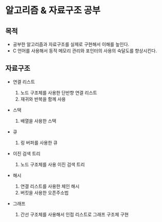 # 알고리즘 & 자료구조 공부

## 목적
* 공부한 알고리즘과 자료구조를 실제로 구현해서 이해를 높인다.
* C 언어를 사용해서 동적 메모리 관리와 포인터의 사용의 숙달도를 향상시킨다. 

## 자료구조
* 연결 리스트
  1. 노드 구조체를 사용한 단반향 연결 리스트
  2. 재귀와 반복을 함께 사용

* 스택
  1. 배열을 사용한 스택

* 큐
  1. 링 버퍼를 사용한 큐

* 이진 검색 트리
  1. 노드 구조체를 사용 이진 검색 트리

* 해시
  1. 연결 리스트를 사용한 체인 해시
  2. 버킷을 사용한 오픈주소법

* 그래프
  1. 간선 구조체를 사용해서 인접 리스트로 그래프 구조체 구현

